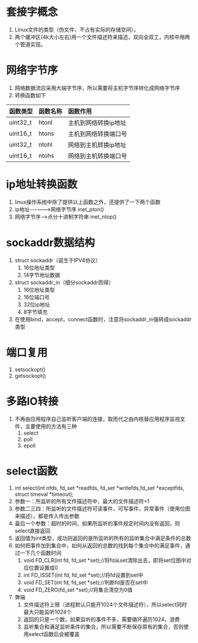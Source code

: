 # 套接字概念
1. Linux文件的类型（伪文件，不占有实际的存储空间）。
2. 两个缓冲区(4k大小左右)用一个文件描述符来描述，双向全双工，内核中用两个管道实现。

# 网络字节序
1. 网络数据流应采用大端字节序，所以需要将主机字节序转化成网络字节序
2. 转换函数如下

函数类型 | 函数名称 | 函数作用
:-|:-|:-
uint32_t | htonl | 主机到网络转换ip地址
uint16_t | htons | 主机到网络转换端口号
uint32_t | ntohl | 网络到主机转换ip地址
uint16_t | ntohs | 网络到主机转换端口号

# ip地址转换函数
1. linux操作系统中除了提供以上函数之外，还提供了一下两个函数
2. ip地址------>网络字节序 inet_pton()
3. 网络字节序-->点分十进制字符串 inet_ntop()

# sockaddr数据结构
1. struct sockaddr（诞生于IPV4协议）
	1. 16位地址类型
	2. 14字节地址数据
2. struct sockaddr_in（细分sockaddr而得）
	1. 16位地址类型
	2. 16位端口号
	3. 32位ip地址
	4. 8字节填充
3. 在使用bind，accept，connect函数时，注意将sockaddr_in强转成sockaddr类型

# 端口复用
1. setsockopt()
2. getsockopt()

# 多路IO转接
1. 不再由应用程序自己监听客户端的连接，取而代之由内核替应用程序监视文件，主要使用的方法有三种
	1. select
	2. poll
	3. epoll

# select函数
1. int select(int nfds, fd_set *readfds, fd_set *writefds,fd_set *exceptfds, struct timeval *timeout);
2. 参数一：所监听的所有文件描述符中，最大的文件描述符+1
3. 参数二三四：所监听的文件描述符可读事件，可写事件，异常事件（使用位图来描述），都是传入传出参数
4. 最后一个参数：超时的时间，如果所监听的事件规定时间内没有返回，则select直接返回
5. 返回值为int类型，成功则返回的是所监听的所有的监听集合中满足条件的总数
6. 如何把事件加到集合中，如何从返回的总数的找到每个集合中的满足事件，通过一下几个函数时间
	1. void FD_CLR(int fd, fd_set *set);//将fd从set清除出去，即将set位图中对应位置设置成0
    2. int  FD_ISSET(int fd, fd_set *set);//将fd设置到set中
    3. void FD_SET(int fd, fd_set *set);//判断fd是否在set中
    4. void FD_ZERO(fd_set *set);//将集合清空为0值
7. 弊端
	1. 文件描述符上限（进程默认只能开1024个文件描述符），所以select同时最大只能监听1024个
	2. 返回的只是一个数，如果监听的事件不多，需要循环遍历1024，浪费
	3. 监听集合和满足监听条件的集合，所以需要不断保存原有的集合，否则使用select函数后会被覆盖

